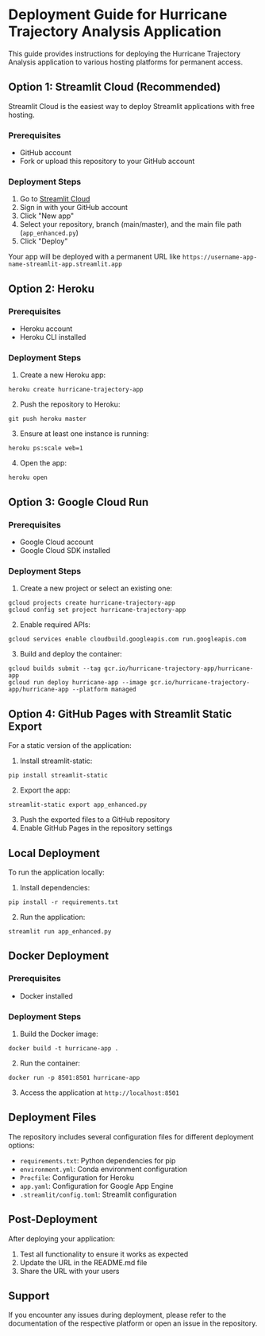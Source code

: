 # Deployment Guide for Hurricane Trajectory Analysis Application

This guide provides instructions for deploying the Hurricane Trajectory Analysis application to various hosting platforms for permanent access.

## Option 1: Streamlit Cloud (Recommended)

Streamlit Cloud is the easiest way to deploy Streamlit applications with free hosting.

### Prerequisites
- GitHub account
- Fork or upload this repository to your GitHub account

### Deployment Steps

1. Go to [Streamlit Cloud](https://streamlit.io/cloud)
2. Sign in with your GitHub account
3. Click "New app"
4. Select your repository, branch (main/master), and the main file path (`app_enhanced.py`)
5. Click "Deploy"

Your app will be deployed with a permanent URL like `https://username-app-name-streamlit-app.streamlit.app`

## Option 2: Heroku

### Prerequisites
- Heroku account
- Heroku CLI installed

### Deployment Steps

1. Create a new Heroku app:
```
heroku create hurricane-trajectory-app
```

2. Push the repository to Heroku:
```
git push heroku master
```

3. Ensure at least one instance is running:
```
heroku ps:scale web=1
```

4. Open the app:
```
heroku open
```

## Option 3: Google Cloud Run

### Prerequisites
- Google Cloud account
- Google Cloud SDK installed

### Deployment Steps

1. Create a new project or select an existing one:
```
gcloud projects create hurricane-trajectory-app
gcloud config set project hurricane-trajectory-app
```

2. Enable required APIs:
```
gcloud services enable cloudbuild.googleapis.com run.googleapis.com
```

3. Build and deploy the container:
```
gcloud builds submit --tag gcr.io/hurricane-trajectory-app/hurricane-app
gcloud run deploy hurricane-app --image gcr.io/hurricane-trajectory-app/hurricane-app --platform managed
```

## Option 4: GitHub Pages with Streamlit Static Export

For a static version of the application:

1. Install streamlit-static:
```
pip install streamlit-static
```

2. Export the app:
```
streamlit-static export app_enhanced.py
```

3. Push the exported files to a GitHub repository
4. Enable GitHub Pages in the repository settings

## Local Deployment

To run the application locally:

1. Install dependencies:
```
pip install -r requirements.txt
```

2. Run the application:
```
streamlit run app_enhanced.py
```

## Docker Deployment

### Prerequisites
- Docker installed

### Deployment Steps

1. Build the Docker image:
```
docker build -t hurricane-app .
```

2. Run the container:
```
docker run -p 8501:8501 hurricane-app
```

3. Access the application at `http://localhost:8501`

## Deployment Files

The repository includes several configuration files for different deployment options:

- `requirements.txt`: Python dependencies for pip
- `environment.yml`: Conda environment configuration
- `Procfile`: Configuration for Heroku
- `app.yaml`: Configuration for Google App Engine
- `.streamlit/config.toml`: Streamlit configuration

## Post-Deployment

After deploying your application:

1. Test all functionality to ensure it works as expected
2. Update the URL in the README.md file
3. Share the URL with your users

## Support

If you encounter any issues during deployment, please refer to the documentation of the respective platform or open an issue in the repository.
